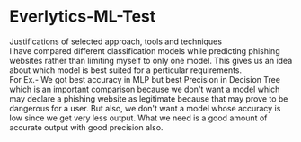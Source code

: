 # Everlytics-ML-Test
Justifications of selected approach, tools and techniques
<br>I have compared different classification models while predicting phishing websites rather than limiting myself to only one model. This gives us an idea about which model is best suited for a perticular requirements.
<br>For Ex.- We got best accuracy in MLP but best Precision in Decision Tree which is an important comparison because we don't want a model which may declare a phishing website as legitimate because that may prove to be dangerous for a user. But also, we don't want a model whose accuracy is low since we get very less output. What we need is a good amount of accurate output with good precision also.
